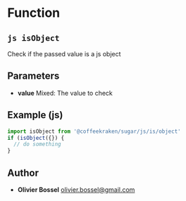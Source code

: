 
# Function


## ```js isObject ```


Check if the passed value is a js object

## Parameters

- **value**  Mixed: The value to check



## Example (js)

```js
import isObject from '@coffeekraken/sugar/js/is/object'
if (isObject({}) {
  // do something
}
```


## Author
- **Olivier Bossel** <a href="mailto:olivier.bossel@gmail.com">olivier.bossel@gmail.com</a> 



